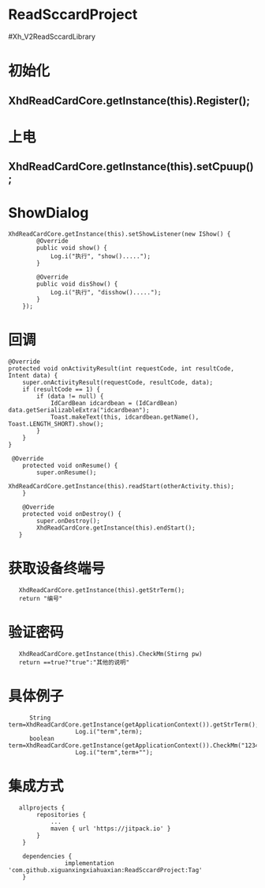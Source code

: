 # ReadSccardProject

 #Xh_V2ReadSccardLibrary  

# 初始化

## XhdReadCardCore.getInstance(this).Register();

# 上电

##  XhdReadCardCore.getInstance(this).setCpuup();

#  ShowDialog

    XhdReadCardCore.getInstance(this).setShowListener(new IShow() {
            @Override
            public void show() {
                Log.i("执行", "show().....");
            }

            @Override
            public void disShow() {
                Log.i("执行", "disshow().....");
            }
        });

#  回调

    @Override
    protected void onActivityResult(int requestCode, int resultCode, Intent data) {
        super.onActivityResult(requestCode, resultCode, data);
        if (resultCode == 1) {
            if (data != null) {
                IdCardBean idcardbean = (IdCardBean) data.getSerializableExtra("idcardbean");
                Toast.makeText(this, idcardbean.getName(), Toast.LENGTH_SHORT).show();
            }
        }
    }
    
     @Override
        protected void onResume() {
            super.onResume();
            XhdReadCardCore.getInstance(this).readStart(otherActivity.this);
        }
    
        @Override
        protected void onDestroy() {
            super.onDestroy();
            XhdReadCardCore.getInstance(this).endStart();
       }
       
     
   
 # 获取设备终端号
       XhdReadCardCore.getInstance(this).getStrTerm();
       return "编号"
       
 # 验证密码
       XhdReadCardCore.getInstance(this).CheckMm(Stirng pw)
       return ==true?"true":"其他的说明"
       
       
 # 具体例子
          String term=XhdReadCardCore.getInstance(getApplicationContext()).getStrTerm();
                       Log.i("term",term);
          boolean term=XhdReadCardCore.getInstance(getApplicationContext()).CheckMm("123454");
                       Log.i("term",term+"");
                       
 #  集成方式 
       
       allprojects {
       		repositories {
       			...
       			maven { url 'https://jitpack.io' }
       		}
       	}
       	
       	dependencies {
        	        implementation 'com.github.xiguanxingxiahuaxian:ReadSccardProject:Tag'
        }
       